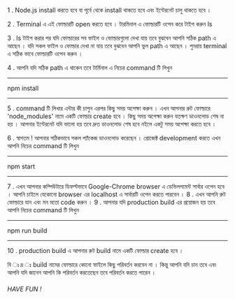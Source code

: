 1 . Node.js install করতে হবে বা পূর্বে থেকে install থাকতে হবে এবং ইন্টেরনেট চালু থাকতে হবে ।

2 . Terminal এ এই ফোল্ডারটি open করতে হবে । টারমিনাল এ ফোল্ডারটি ওপেন করে টাইপ করুন ls

3 . ls টাইপ করার পর যদি ফোল্ডারের সব ফাইল ও ফোল্ডারগুলো দেখা যায় তবে বুঝবেন আপনি সঠিক path এ আছেন । যদি সকল ফাইল ও ফোল্ডার দেখা না যায় তবে বুঝবেন আপনি ভুল path এ আছেন । পুনরায় terminal এ সঠিক ভাবে ফোল্ডারটি ওপেন করুন ।

4 . আপনি যদি সঠিক path এ থাকেন তবে টার্মিনাল  এ নিচের command টি লিখুন

--------------------------

npm install

--------------------------

5 . command টি লিখার এন্টার কী চাপুন  এরপর কিছু সময় অপেক্ষা করুন । এখন  আপনার রুট ফোল্ডারে 'node_modules' নামে একটি ফোল্ডার create হবে । কিছু সময় অপেক্ষা করুন যতক্ষণ ডাওনলোড শেষ না হয় । আপনার ইন্টেরনেট যদি ভালো হয় তবে দ্রুত ডাওনলোড শেষ হবে নইলে একটু সময় অপেক্ষা করতে হবে ।

6 . স্বাগতম ! আপনার সঠিকভাবে সকল প্যাঁকেজ ডাওনলোড করেছেন । প্রোজেক্ট development করতে এখন আপনি নিচের command টি লিখুন

--------------------------

npm start

--------------------------

7 . এখন আপনার কম্পিউটারে ডিফল্টভাবে Google-Chrome browser এ ডেভিলপমেন্ট সার্বার ওপেন হবে । আপনি চাইলে যেকোনো browser এর localhost এ সার্বারটি ওপেন করতে পারবেন ।
8 . এখন আপনি রুট ফোল্ডারে যান এবং মন মতো code করুন ।
9 . আপনার যদি production build এর প্রয়োজন হয় তবে আপনি নিচের command টি লিখুন

--------------------------

npm run build

--------------------------

10 . production build এ আপনার রুট   build নামে একটি ফোল্ডার create হবে ।

বি ঃ দ্র ঃ build নামের  ফোল্ডারে কোনো ফাইলে কিছু পরিবর্তন করবেন না । কিন্তু আপনি যদি চান তবে এবং আপনি যদি জানেন আপনি কি পরিবর্তন করতেছেন তবে পরিবর্তন করতে পারেন ।

###### HAVE FUN ! ######
